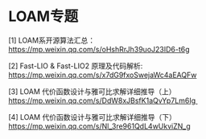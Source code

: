# LOAM专题

[1] LOAM系开源算法汇总：
https://mp.weixin.qq.com/s/oHshRrJh39uoJ23ID6-t6g 

[2] Fast-LIO & Fast-LIO2 原理及代码解析:
https://mp.weixin.qq.com/s/x7dG9fxoSwejaWc4aEAQFw

[3] LOAM 代价函数设计与雅可比求解详细推导（上）
https://mp.weixin.qq.com/s/DdW8xJBsfK1aQvYp7Lm6Ig 

[4] LOAM 代价函数设计与雅可比求解详细推导（下）
https://mp.weixin.qq.com/s/Nl_3re961QdL4wUkviZN_g

